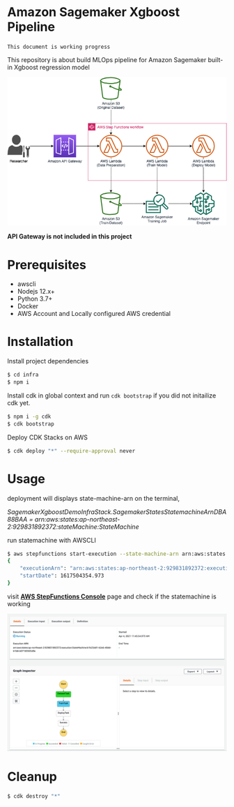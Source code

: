 # Amazon Sagemaker Xgboost Pipeline

`This document is working progress`

This repository is about build MLOps pipeline for Amazon Sagemaker built-in Xgboost regression model

<img src="img/architecture.png" />

**API Gateway is not included in this project**

# Prerequisites

- awscli
- Nodejs 12.x+
- Python 3.7+
- Docker
- AWS Account and Locally configured AWS credential

# Installation


Install project dependencies

```bash
$ cd infra
$ npm i
```

Install cdk in global context and run `cdk bootstrap` if you did not initailize cdk yet.

```bash
$ npm i -g cdk
$ cdk bootstrap
```

Deploy CDK Stacks on AWS

```bash
$ cdk deploy "*" --require-approval never
```

# Usage

deployment will displays state-machine-arn on the terminal,

*SagemakerXgboostDemoInfraStack.SagemakerStatesStatemachineArnDBA88BAA = arn:aws:states:ap-northeast-2:929831892372:stateMachine:StateMachine*

run statemachine with AWSCLI

```bash
$ aws stepfunctions start-execution --state-machine-arn arn:aws:states:ap-northeast-2:929831892372:stateMachine:StateMachine
{
    "executionArn": "arn:aws:states:ap-northeast-2:929831892372:execution:StateMachine:b1b23dd1-b2e6-40dd-b1b8-b07183505d9e",
    "startDate": 1617504354.973
}
```

visit [**AWS StepFunctions Console**]() page and check if the statemachine is working

<img src="img/statemachine.png">

# Cleanup

```bash
$ cdk destroy "*"
```